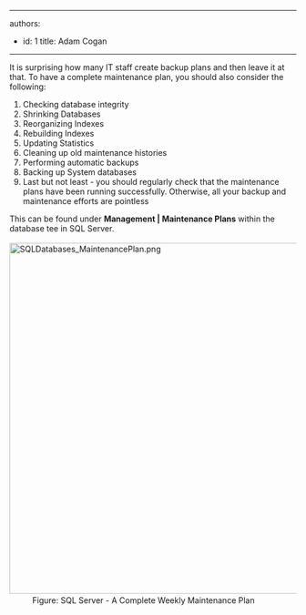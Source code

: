 

---
authors:
  - id: 1
    title: Adam Cogan
---




<span class='intro'> <p>It is surprising how many IT staff create backup plans and then leave it at that. To have a complete maintenance plan, you should also consider the following&#58;<br></p><ol><li>Checking database integrity</li><li>Shrinking Databases<br></li><li>Reorganizing Indexes</li><li>Rebuilding Indexes</li><li>Updating Statistics</li><li>Cleaning up old maintenance histories</li><li>Performing automatic backups</li><li>Backing up System databases</li><li>Last but not least - you should regularly check that the maintenance plans have been running successfully. Otherwise, all your backup and maintenance efforts are pointless<br></li></ol> </span>

<dl class="image"><dt>This can be found under <strong>Management | Maintenance Plans</strong>​ within the database tee in SQL Server.<br></dt><dt>​<br></dt><dt><img src="/PublishingImages/SqlMaintenancePlan.png" alt="SQLDatabases_MaintenancePlan.png" style="width&#58;750px;height&#58;616px;" />​​<br></dt><dd>Figure​&#58; SQL Server&#160;- ​A Complete Weekly Maintenance Plan<br></dd></dl>


